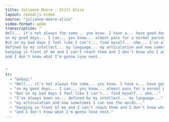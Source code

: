 ```yaml
---
title: Julianne Moore - Still Alice
layout: revealjs-video
source: "julianne-moore-alice"
video-format: webm
transcription: "
Well... it's not always the same... you know. I have a... have good days... bad days and...
on my good days... I can... you know... almost pass for a normal person.
But on my bad days I feel like I can't... find myself... uhm... I've always been so... 
defined by my intellect... my language... my articulation and now sometimes I can see the words...
hanging in front of me and I can't reach them and I don't know who I am and...
and I don't know what I'm gonna lose next.


"
tr:
  - "&nbsp;"
  - "Well... it's not always the same... you know. I have a... have good days.. bad days and..."
  - "on my good days... I can... you know... almost pass for a normal person."
  - "But on my bad days I feel like I can't... find myself... uhm..."
  - "I've always been so... defined by my intellect... my language..."
  - "my articulation and now sometimes I can see the words..."
  - "hanging in front of me and I can't reach them and I don't know who I am and..."
  - "and I don't know what I'm gonna lose next."
---
```


